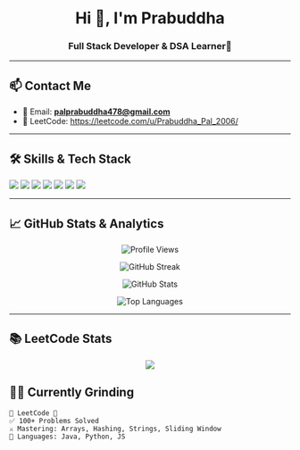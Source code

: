<h1 align="center">Hi 👋, I'm Prabuddha</h1>
<h3 align="center">Full Stack Developer & DSA Learner🚀</h3>

---

## 📫 Contact Me

- 💌 Email: **palprabuddha478@gmail.com**
- 🧠 LeetCode: https://leetcode.com/u/Prabuddha_Pal_2006/

---

## 🛠️ Skills & Tech Stack

<p align="left">
  <img src="https://img.shields.io/badge/Java-ED8B00?style=for-the-badge&logo=java&logoColor=white"/>
  <img src="https://img.shields.io/badge/JavaSwing-007396?style=for-the-badge&logo=java&logoColor=white"/>
  <img src="https://img.shields.io/badge/HTML5-e34c26?style=for-the-badge&logo=html5&logoColor=white"/>
  <img src="https://img.shields.io/badge/CSS3-264de4?style=for-the-badge&logo=css3&logoColor=white"/>
  <img src="https://img.shields.io/badge/JavaScript-f7df1e?style=for-the-badge&logo=javascript&logoColor=black"/>
  <img src="https://img.shields.io/badge/Python-3776ab?style=for-the-badge&logo=python&logoColor=white"/>
  <img src="https://img.shields.io/badge/LeetCode-FFA116?style=for-the-badge&logo=leetcode&logoColor=black"/>
</p>

---

## 📈 GitHub Stats & Analytics

<p align="center">
  <img src="https://komarev.com/ghpvc/?username=prabuddha34l&label=Profile%20views&color=0e75b6&style=flat" alt="Profile Views"/>
</p>

<p align="center">
  <img src="https://github-readme-streak-stats.herokuapp.com/?user=prabuddha34&theme=tokyonight" alt="GitHub Streak"/>
</p>

<p align="center">
  <img src="https://github-readme-stats.vercel.app/api?username=prabuddha34&show_icons=true&theme=tokyonight&hide_border=true" alt="GitHub Stats"/>
</p>

<p align="center">
  <img src="https://github-readme-stats.vercel.app/api/top-langs/?username=prabuddha34&layout=compact&theme=tokyonight&hide_border=true" alt="Top Languages"/>
</p>

---

## 📚 LeetCode  Stats

<p align="center">
  <img src="https://leetcard.jacoblin.cool/Prabuddha_Pal_2006?theme=dark&font=Baloo+Bhai&ext=activity" />
</p>

## 👨‍💻 Currently Grinding

```text
🔸 LeetCode 🔸
✅ 100+ Problems Solved  
⚔️ Mastering: Arrays, Hashing, Strings, Sliding Window  
🏹 Languages: Java, Python, JS  
